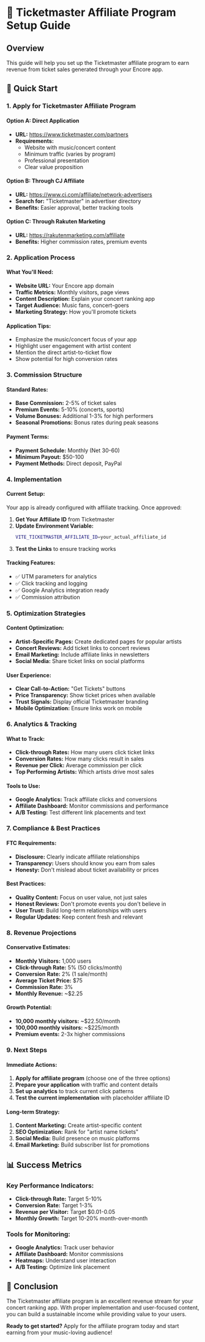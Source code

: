 # 🎫 Ticketmaster Affiliate Program Setup Guide

## Overview
This guide will help you set up the Ticketmaster affiliate program to earn revenue from ticket sales generated through your Encore app.

## 🚀 Quick Start

### 1. Apply for Ticketmaster Affiliate Program

#### Option A: Direct Application
- **URL:** https://www.ticketmaster.com/partners
- **Requirements:**
  - Website with music/concert content
  - Minimum traffic (varies by program)
  - Professional presentation
  - Clear value proposition

#### Option B: Through CJ Affiliate
- **URL:** https://www.cj.com/affiliate/network-advertisers
- **Search for:** "Ticketmaster" in advertiser directory
- **Benefits:** Easier approval, better tracking tools

#### Option C: Through Rakuten Marketing
- **URL:** https://rakutenmarketing.com/affiliate
- **Benefits:** Higher commission rates, premium events

### 2. Application Process

#### What You'll Need:
- **Website URL:** Your Encore app domain
- **Traffic Metrics:** Monthly visitors, page views
- **Content Description:** Explain your concert ranking app
- **Target Audience:** Music fans, concert-goers
- **Marketing Strategy:** How you'll promote tickets

#### Application Tips:
- Emphasize the music/concert focus of your app
- Highlight user engagement with artist content
- Mention the direct artist-to-ticket flow
- Show potential for high conversion rates

### 3. Commission Structure

#### Standard Rates:
- **Base Commission:** 2-5% of ticket sales
- **Premium Events:** 5-10% (concerts, sports)
- **Volume Bonuses:** Additional 1-3% for high performers
- **Seasonal Promotions:** Bonus rates during peak seasons

#### Payment Terms:
- **Payment Schedule:** Monthly (Net 30-60)
- **Minimum Payout:** $50-100
- **Payment Methods:** Direct deposit, PayPal

### 4. Implementation

#### Current Setup:
Your app is already configured with affiliate tracking. Once approved:

1. **Get Your Affiliate ID** from Ticketmaster
2. **Update Environment Variable:**
   ```bash
   VITE_TICKETMASTER_AFFILIATE_ID=your_actual_affiliate_id
   ```
3. **Test the Links** to ensure tracking works

#### Tracking Features:
- ✅ UTM parameters for analytics
- ✅ Click tracking and logging
- ✅ Google Analytics integration ready
- ✅ Commission attribution

### 5. Optimization Strategies

#### Content Optimization:
- **Artist-Specific Pages:** Create dedicated pages for popular artists
- **Concert Reviews:** Add ticket links to concert reviews
- **Email Marketing:** Include affiliate links in newsletters
- **Social Media:** Share ticket links on social platforms

#### User Experience:
- **Clear Call-to-Action:** "Get Tickets" buttons
- **Price Transparency:** Show ticket prices when available
- **Trust Signals:** Display official Ticketmaster branding
- **Mobile Optimization:** Ensure links work on mobile

### 6. Analytics & Tracking

#### What to Track:
- **Click-through Rates:** How many users click ticket links
- **Conversion Rates:** How many clicks result in sales
- **Revenue per Click:** Average commission per click
- **Top Performing Artists:** Which artists drive most sales

#### Tools to Use:
- **Google Analytics:** Track affiliate clicks and conversions
- **Affiliate Dashboard:** Monitor commissions and performance
- **A/B Testing:** Test different link placements and text

### 7. Compliance & Best Practices

#### FTC Requirements:
- **Disclosure:** Clearly indicate affiliate relationships
- **Transparency:** Users should know you earn from sales
- **Honesty:** Don't mislead about ticket availability or prices

#### Best Practices:
- **Quality Content:** Focus on user value, not just sales
- **Honest Reviews:** Don't promote events you don't believe in
- **User Trust:** Build long-term relationships with users
- **Regular Updates:** Keep content fresh and relevant

### 8. Revenue Projections

#### Conservative Estimates:
- **Monthly Visitors:** 1,000 users
- **Click-through Rate:** 5% (50 clicks/month)
- **Conversion Rate:** 2% (1 sale/month)
- **Average Ticket Price:** $75
- **Commission Rate:** 3%
- **Monthly Revenue:** ~$2.25

#### Growth Potential:
- **10,000 monthly visitors:** ~$22.50/month
- **100,000 monthly visitors:** ~$225/month
- **Premium events:** 2-3x higher commissions

### 9. Next Steps

#### Immediate Actions:
1. **Apply for affiliate program** (choose one of the three options)
2. **Prepare your application** with traffic and content details
3. **Set up analytics** to track current click patterns
4. **Test the current implementation** with placeholder affiliate ID

#### Long-term Strategy:
1. **Content Marketing:** Create artist-specific content
2. **SEO Optimization:** Rank for "artist name tickets"
3. **Social Media:** Build presence on music platforms
4. **Email Marketing:** Build subscriber list for promotions

## 📊 Success Metrics

### Key Performance Indicators:
- **Click-through Rate:** Target 5-10%
- **Conversion Rate:** Target 1-3%
- **Revenue per Visitor:** Target $0.01-0.05
- **Monthly Growth:** Target 10-20% month-over-month

### Tools for Monitoring:
- **Google Analytics:** Track user behavior
- **Affiliate Dashboard:** Monitor commissions
- **Heatmaps:** Understand user interaction
- **A/B Testing:** Optimize link placement

## 🎯 Conclusion

The Ticketmaster affiliate program is an excellent revenue stream for your concert ranking app. With proper implementation and user-focused content, you can build a sustainable income while providing value to your users.

**Ready to get started?** Apply for the affiliate program today and start earning from your music-loving audience! 